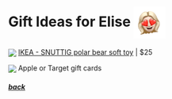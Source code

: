 # Gift Ideas for Elise <img src="assets/images/elise.png" align="center" width="64" >

<a href="https://www.ikea.com/us/en/p/snuttig-soft-toy-polar-bear-white-30298103/"><img src="https://www.ikea.com/us/en/images/products/snuttig-soft-toy-polar-bear-white__0710183_pe727386_s5.jpg?f=xl" align="center" width="64" ></a> [IKEA - SNUTTIG polar bear soft toy](https://www.ikea.com/us/en/p/snuttig-soft-toy-polar-bear-white-30298103/) |
$25

<img src="https://www.justdrums.com/wp-content/uploads/2018/12/giftcard_image1.png" align="center" width="64"> Apple or Target gift cards

##### [back](readme.md)

